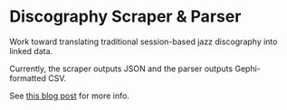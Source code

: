 Discography Scraper & Parser
============================
Work toward translating traditional session-based jazz discography into linked data.

Currently, the scraper outputs JSON and the parser outputs Gephi-formatted CSV.

See [this blog post](http://wjlevay.net/visualizing-jazz-discography/) for more info.

